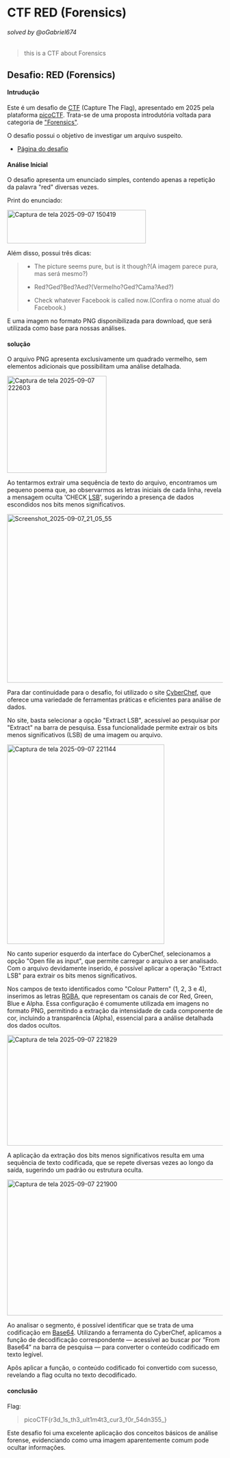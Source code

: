 #  CTF RED (Forensics)
###### solved by @oGabriel674

> this is a CTF about Forensics

## Desafio: RED (Forensics)
#### Intrudução

Este é um desafio de [CTF](https://hackersec.com/desafios-hacker-o-que-sao-os-ctf/) (Capture The Flag), apresentado em 2025 pela plataforma [picoCTF](https://picoctf.org/). Trata-se de uma proposta introdutória voltada para categoria de ["Forensics"](https://trailofbits.github.io/ctf/forensics/). 

O desafio possui o objetivo de investigar um arquivo suspeito.

- [Página do desafio](https://play.picoctf.org/practice/challenge/460)
  
#### Análise Inicial

O desafio apresenta um enunciado simples, contendo apenas a repetição da palavra "red" diversas vezes. 

Print do enunciado:

<img width="324" height="78" alt="Captura de tela 2025-09-07 150419" src="https://github.com/user-attachments/assets/aa51b513-b44a-4f7b-91ed-d15b2be956df" />

Além disso, possui três dicas:

> - The picture seems pure, but is it though?(A imagem parece pura, mas será mesmo?)
>
> - Red?Ged?Bed?Aed?(Vermelho?Ged?Cama?Aed?)
>
> - Check whatever Facebook is called now.(Confira o nome atual do Facebook.)

E uma imagem no formato PNG disponibilizada para download, que será utilizada como base para nossas análises.

#### solução

O arquivo PNG apresenta exclusivamente um quadrado vermelho, sem elementos adicionais que possibilitam uma análise detalhada.

<img width="232" height="226" alt="Captura de tela 2025-09-07 222603" src="https://github.com/user-attachments/assets/f0c00be6-c90c-4bf0-a282-4706c598921a" />

Ao tentarmos extrair uma sequência de texto do arquivo, encontramos um pequeno poema que, ao observarmos as letras iniciais de cada linha, revela a mensagem oculta 'CHECK [LSB](https://en.wikipedia.org/wiki/Bit_numbering#:~:text=Bit%20menos%20significativo%20na%20esteganografia%20digital)', sugerindo a presença de dados escondidos nos bits menos significativos.

<img width="611" height="393" alt="Screenshot_2025-09-07_21_05_55" src="https://github.com/user-attachments/assets/95b08e12-1fbc-4d09-bb4f-ec4749d69ebb" />

Para dar continuidade para o desafio, foi utilizado o site [CyberChef](https://gchq.github.io/CyberChef/), que oferece uma variedade de ferramentas práticas e eficientes para análise de dados.

No site, basta selecionar a opção "Extract LSB", acessível ao pesquisar por "Extract" na barra de pesquisa. Essa funcionalidade permite extrair os bits menos significativos (LSB) de uma imagem ou arquivo.

<img width="367" height="465" alt="Captura de tela 2025-09-07 221144" src="https://github.com/user-attachments/assets/bf8812a4-5baa-4ed4-9615-f53ab75404e2" />

No canto superior esquerdo da interface do CyberChef, selecionamos a opção "Open file as input", que permite carregar o arquivo a ser analisado. Com o arquivo devidamente inserido, é possível aplicar a operação "Extract LSB" para extrair os bits menos significativos.

Nos campos de texto identificados como "Colour Pattern" (1, 2, 3 e 4), inserimos as letras [RGBA](https://www.w3schools.com/css/css_colors_rgb.asp#:~:text=AN%C3%9ANCIO-,Valor%20RGBA,-Os%20valores%20de), que representam os canais de cor Red, Green, Blue e Alpha. Essa configuração é comumente utilizada em imagens no formato PNG, permitindo a extração da intensidade de cada componente de cor, incluindo a transparência (Alpha), essencial para a análise detalhada dos dados ocultos.

<img width="570" height="258" alt="Captura de tela 2025-09-07 221829" src="https://github.com/user-attachments/assets/43be161e-0692-4134-9b63-52a1152c3c21" />

A aplicação da extração dos bits menos significativos resulta em uma sequência de texto codificada, que se repete diversas vezes ao longo da saída, sugerindo um padrão ou estrutura oculta.

<img width="939" height="317" alt="Captura de tela 2025-09-07 221900" src="https://github.com/user-attachments/assets/e3664138-209f-48d4-be79-e2b2ffc45c89" />

Ao analisar o segmento, é possível identificar que se trata de uma codificação em [Base64](https://en.wikipedia.org/wiki/B). Utilizando a ferramenta do CyberChef, aplicamos a função de decodificação correspondente — acessível ao buscar por “From Base64” na barra de pesquisa — para converter o conteúdo codificado em texto legível.

Apõs aplicar a função, o conteúdo codificado foi convertido com sucesso, revelando a flag oculta no texto decodificado.

#### conclusão

Flag:

> picoCTF{r3d_1s_th3_ult1m4t3_cur3_f0r_54dn355_}

Este desafio foi uma excelente aplicação dos conceitos básicos de análise forense, evidenciando como uma imagem aparentemente comum pode ocultar informações.
